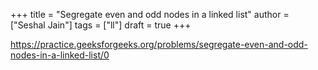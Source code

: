 +++
title = "Segregate even and odd nodes in a linked list"
author = ["Seshal Jain"]
tags = ["ll"]
draft = true
+++

<https://practice.geeksforgeeks.org/problems/segregate-even-and-odd-nodes-in-a-linked-list/0>
